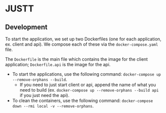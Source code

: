# JUSTT

## Development

To start the application, we set up two Dockerfiles (one for each application, ex. client and api). We compose each of these via the `docker-compose.yaml` file.

The `Dockerfile` is the main file which contains the image for the client application; `Dockerfile.api` is the image for the api.

- To start the applications, use the following command: `docker-compose up --remove-orphans --build`.
  - If you need to just start client or api, append the name of what you need to build (ex. `docker-compose up --remove-orphans --build api` if you just need the api).
- To clean the containers, use the following command: `docker-compose down --rmi local -v --remove-orphans`.
